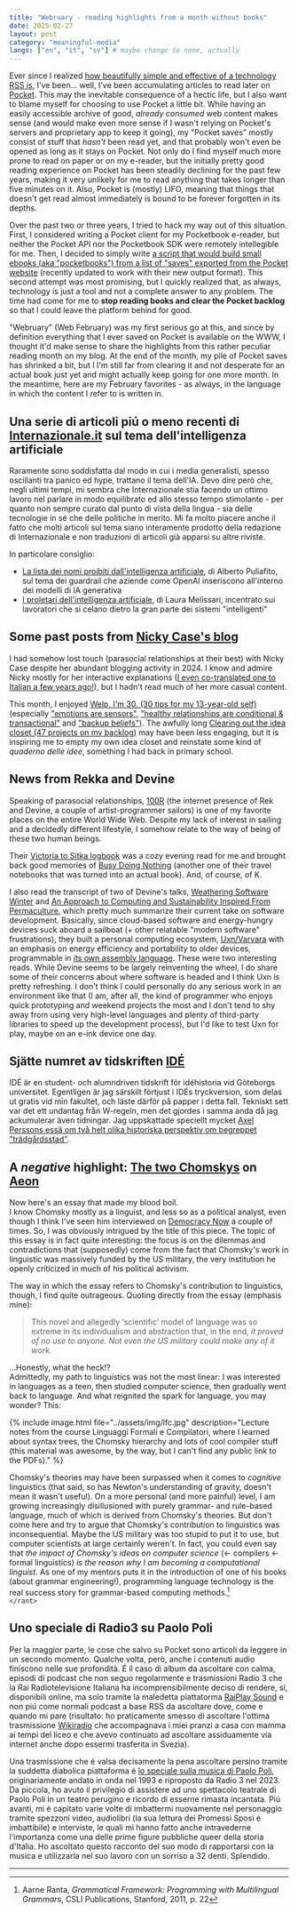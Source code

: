 ```yaml
---
title: "Webruary - reading highlights from a month without books"
date: 2025-02-27
layout: post
category: "meaningful-media"
langs: ["en", "it", "sv"] # maybe change to none, actually
---
```


Ever since I realized [how beautifully simple and effective of a technology RSS is](https://harisont.github.io/l-informatico-di-famiglia/2022/03/05/rss-en.html), I've been... well, I've been accumulating articles to read later on [Pocket](https://getpocket.com).
This may the inevitable consequence of a hectic life, but I also want to blame myself for choosing to use Pocket a little bit. 
While having an easily accessible archive of good, _already consumed_ web content makes sense (and would make even more sense if I wasn't relying on Pocket's servers and proprietary app to keep it going), my "Pocket saves" mostly consist of stuff that _hasn't_ been read yet, and that probably won't even be opened as long as it stays on Pocket.
Not only do I find myself much more prone to read on paper or on my e-reader, but the initially pretty good reading experience on Pocket has been steadily declining for the past few years, making it very unlikely for me to read anything that takes longer than five minutes on it.
Also, Pocket is (mostly) LIFO, meaning that things that doesn't get read almost immediately is bound to be forever forgotten in its depths.

Over the past two or three years, I tried to hack my way out of this situation.
First, I considered writing a Pocket client for my Pocketbook e-reader, but neither the Pocket API nor the Pocketbook SDK were remotely intellegible for me.
Then, I decided to simply write [a script that would build small ebooks (aka "pocketbooks") from a list of "saves" exported from the Pocket website](https://github.com/harisont/pockebooks) (recently updated to work with their new output format).
This second attempt was most promising, but I quickly realized that, as always, technology is just a tool and not a complete answer to any problem. 
The time had come for me to __stop reading books and clear the Pocket backlog__ so that I could leave the platform behind for good.

"Webruary" (Web February) was my first serious go at this, and since by definition everything that I ever saved on Pocket is available on the WWW, I thought it'd make sense to share the highlights from this rather peculiar reading month on my blog.
At the end of the month, my pile of Pocket saves has shrinked a bit, but I I'm still far from clearing it and not desperate for an actual book just yet and might actually keep going for one more month.
In the meantime, here are my February favorites - as always, in the language in which the content I refer to is written in.

## Una serie di articoli piú o meno recenti di [Internazionale.it](https://www.internazionale.it/) sul tema dell'intelligenza artificiale
Raramente sono soddisfatta dal modo in cui i media generalisti, spesso oscillanti tra panico ed hype, trattano il tema dell'IA.
Devo dire però che, negli ultimi tempi, mi sembra che Internazionale stia facendo un ottimo lavoro nel parlare in modo equilibrato ed allo stesso tempo stimolante - per quanto non sempre curato dal punto di vista della lingua - sia delle tecnologie in sé che delle politiche in merito.
Mi fa molto piacere anche il fatto che molti articoli sul tema siano interamente prodotto della redazione di Internazionale e non traduzioni di articoli già apparsi su altre riviste.

In particolare consiglio:

- [La lista dei nomi proibiti dall'intelligenza artificiale](https://www.internazionale.it/notizie/alberto-puliafito/2024/12/09/lista-nomi-proibiti-intelligenza-artificiale), di Alberto Puliafito, sul tema dei guardrail che aziende come OpenAI inseriscono all'interno dei modelli di IA generativa
- [I proletari dell'intelligenza artificiale](https://www.internazionale.it/reportage/laura-melissari/2024/08/06/intelligenza-artificiale-lavoratori-sfruttamento), di Laura Melissari, incentrato sui lavoratori che si celano dietro la gran parte dei sistemi "intelligenti"

## Some past posts from [Nicky Case's blog](https://blog.ncase.me/)
I had somehow lost touch (parasocial relationships at their best) with Nicky Case despite her abundant blogging activity in 2024.
I know and admire Nicky mostly for her interactive explanations ([I even co-translated one to Italian a few years ago!](https://harisont.github.io/covid-19/)), but I hadn't read much of her more casual content.

This month, I enjoyed [Welp, I'm 30. (30 tips for my 13-year-old self)](https://blog.ncase.me/30/) (especially ["emotions are sensors"](https://blog.ncase.me/30/#tip_7), ["healthy relationships are conditional & transactional"](https://blog.ncase.me/30/#tip_10) and ["backup beliefs"](https://blog.ncase.me/30/#tip_22)).
The awfully long [Clearing out the idea closet (47 projects on my backlog)](https://blog.ncase.me/backlog/) may have been less engaging, but it is inspiring me to empty my own idea closet and reinstate some kind of _quaderno delle idee_, something I had back in primary school.

## News from Rekka and Devine
Speaking of parasocial relationships, [100R](https://100r.co/site/home.html) (the internet presence of Rek and Devine, a couple of artist-programmer sailors) is one of my favorite places on the entire World Wide Web. 
Despite my lack of interest in sailing and a decidedly different lifestyle, I somehow relate to the way of being of these two human beings.

Their [Victoria to Sitka logbook](https://100r.co/site/victoria_to_sitka_logbook.html) was a cozy evening read for me and brought back good memories of [Busy Doing Nothing](https://100r.co/site/busy_doing_nothing.html) (another one of their travel notebooks that was turned into an actual book). 
And, of course, of K.

I also read the transcript of two of Devine's talks, [Weathering Software Winter](https://100r.co/site/weathering_software_winter.html) and [An Approach to Computing and Sustainability Inspired From Permaculture](https://100r.co/site/computing_and_sustainability.html), which pretty much summarize their current take on software development.
Basically, since cloud-based software and energy-hungry devices suck aboard a sailboat (+ other relatable "modern software" frustrations), they built a personal computing ecosystem, [Uxn/Varvara](https://100r.co/site/uxn.html) with an emphasis on energy efficiency and portability to older devices, programmable in [its own assembly language](https://wiki.xxiivv.com/site/uxntal.html).
These were two interesting reads. 
While Devine seems to be largely reinventing the wheel, I do share some of their concerns about where software is headed and I think Uxn is pretty refreshing.
I don't think I could personally do any serious work in an environment like that (I am, after all, the kind of programmer who enjoys quick prototyping and weekend projects the most and I don't tend to shy away from using very high-level languages and plenty of third-party libraries to speed up the development process), but I'd like to test Uxn for play, maybe on an e-ink device one day.

## Sjätte numret av tidskriften [IDÉ](https://tidskriftenide.com/)
IDÉ är en student- och alumndriven tidskrift för idéhistoria vid Göteborgs universitet.
Egentligen är jag särskilt förtjust i IDÉs tryckversion, som delas ut gratis vid min fakultet, och läste därför på papper i detta fall. 
Tekniskt sett var det ett undantag från W-regeln, men det gjordes i samma anda då jag ackumulerar även tidningar. 
Jag uppskattade speciellt mycket [Axel Perssons essä om två helt olika historiska perspektiv om begreppet "trädgårdsstad"](https://tidskriftenide.com/Axel-Person-Den-foranderliga-tradgardsstaden/).

## A _negative_ highlight: [The two Chomskys](https://aeon.co/essays/an-anthropologist-studies-the-warring-ideas-of-noam-chomsky?utm_source=pocket_shared) on [Aeon](https://aeon.co/)
Now here's an essay that made my blood boil.<br>
I know Chomsky mostly as a linguist, and less so as a political analyst, even though I think I've seen him interviewed on [Democracy Now](https://www.democracynow.org/) a couple of times.
So, I was obviously intrigued by the title of this piece.
The topic of this essay is in fact quite interesting: the focus is on the dilemmas and contradictions that (supposedly) come from the fact that Chomsky's work in linguistic was massively funded by the US military, the very institution he openly criticized in much of his political activism.

The way in which the essay refers to Chomsky's contribution to linguistics, though, I find quite outrageous.
Quoting directly from the essay (emphasis mine):

> This novel and allegedly ‘scientific’ model of language was so extreme in its individualism and abstraction that, in the end, _it proved of no use to anyone. Not even the US military could make any of it work._

...Honestly, what the heck!?<br>
Admittedly, my path to linguistics was not the most linear: I was interested in languages as a teen, then studied computer science, then gradually went back to language. 
And what reignited the spark for language, you may wonder? 
This:

{% include image.html file="../assets/img/lfc.jpg" description="Lecture notes from the course Linguaggi Formali e Compilatori, where I learned about syntax trees, the Chomsky hierarchy and lots of cool compiler stuff (this material was awesome, by the way, but I can't find any public link to the PDFs)." %}

Chomsky's theories may have been surpassed when it comes to _cognitive_ linguistics (that said, so has Newton's understanding of gravity, doesn't mean it wasn't useful).
On a more personal (and more painful) level, I am growing increasingly disillusioned with purely grammar- and rule-based language, much of which is derived from Chomsky's theories. 
But don't come here and try to argue that Chomsky's contribution to linguistics was inconsequential.
Maybe the US military was too stupid to put it to use, but computer scientists at large certainly weren't.
In fact, you could even say that _the impact of Chomsky's ideas on computer science_ ($\leftarrow$ compilers $\leftarrow$ formal linguistics) _is the reason why I am becoming a computational linguist_.
As one of my mentors puts it in the introduction of one of his books (about grammar engineering!), programming language technology is the real success story for grammar-based computing methods.[^1]<br>
`</rant>`

## Uno speciale di Radio3 su Paolo Poli
Per la maggior parte, le cose che salvo su Pocket sono articoli da leggere in un secondo momento.
Qualche volta, però, anche i contenuti audio finiscono nelle sue profondità.
É il caso di album da ascoltare con calma, episodi di podcast che non seguo regolarmente e trasmissioni Radio 3 che la Rai Radiotelevisione Italiana ha incomprensibilmente deciso di rendere, sí, disponibili online, ma solo tramite la maledetta piattatorma [RaiPlay Sound](https://www.raiplaysound.it/) e non piú come normali podcast a base RSS da ascoltare dove, come e quando mi pare (risultato: ho praticamente smesso di ascoltare l'ottima trasmissione [Wikiradio](https://www.raiplaysound.it/programmi/wikiradio) che accompagnava i miei pranzi a casa con mamma ai tempi del liceo e che avevo continuato ad ascoltare assiduamente via internet anche dopo essermi trasferita in Svezia).

Una trasmissione che é valsa decisamente la pena ascoltare persino tramite la suddetta diabolica piattaforma é [lo speciale sulla musica di Paolo Poli](https://www.raiplaysound.it/audio/2023/01/Gli-speciali-di-Radio3-del-21012023-877a821c-d425-4c7b-bfde-ee25276efacb.html?wt_mc=2.social.fb.radio3_specialiradio3.&wt), originariamente andato in onda nel 1993 e riproposto da Radio 3 nel 2023.
Da piccola, ho avuto il privilegio di assistere ad uno spettacolo teatrale di Paolo Poli in un teatro perugino e ricordo di esserne rimasta incantata.
Piú avanti, mi é capitato varie volte di imbattermi nuovamente nel personaggio tramite spezzoni video, audiolibri (la sua lettura dei Promessi Sposi é imbattibile) e interviste, le quali mi hanno fatto anche intravederne l'importanza come una delle prime figure pubbliche queer della storia d'Italia. 
Ho ascoltato questo racconto del suo modo di rapportarsi con la musica e utilizzarla nel suo lavoro con un sorriso a 32 denti.
Splendido.

---

[^1]: Aarne Ranta, _Grammatical Framework: Programming with Multilingual Grammars_, CSLI Publications, Stanford, 2011, p. 22